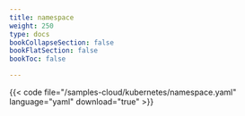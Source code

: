 ```yaml
---
title: namespace
weight: 250
type: docs
bookCollapseSection: false
bookFlatSection: false
bookToc: false

---
```


{{< code file="/samples-cloud/kubernetes/namespace.yaml" language="yaml" download="true" >}}
